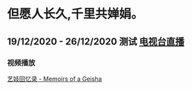 # 但愿人长久,千里共婵娟。
 
## 19/12/2020 - 26/12/2020 测试 [电视台直播](https://mediateeee.github.io/LIVE/index.html)

### 视频播放
[艺妓回忆录 - Memoirs of a Geisha](https://mediateeee.github.io/videos/Memoirs-of-a-Geisha.html)
